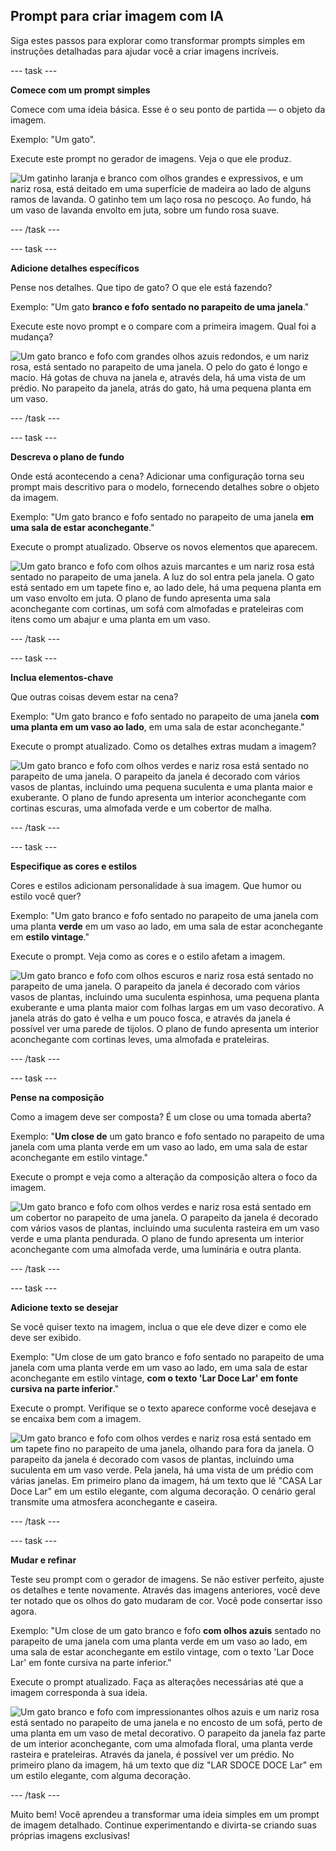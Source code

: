 ## Prompt para criar imagem com IA

Siga estes passos para explorar como transformar prompts simples em instruções detalhadas para ajudar você a criar imagens incríveis.

--- task ---

**Comece com um prompt simples**

Comece com uma ideia básica. Esse é o seu ponto de partida — o objeto da imagem.

Exemplo: "Um gato".

Execute este prompt no gerador de imagens. Veja o que ele produz.

![Um gatinho laranja e branco com olhos grandes e expressivos, e um nariz rosa, está deitado em uma superfície de madeira ao lado de alguns ramos de lavanda. O gatinho tem um laço rosa no pescoço. Ao fundo, há um vaso de lavanda envolto em juta, sobre um fundo rosa suave.](images/prompt.jpg)

--- /task ---

--- task ---

**Adicione detalhes específicos**

Pense nos detalhes. Que tipo de gato? O que ele está fazendo?

Exemplo: "Um gato **branco e fofo** **sentado no parapeito de uma janela**."

Execute este novo prompt e o compare com a primeira imagem. Qual foi a mudança?

![Um gato branco e fofo com grandes olhos azuis redondos, e um nariz rosa, está sentado no parapeito de uma janela. O pelo do gato é longo e macio. Há gotas de chuva na janela e, através dela, há uma vista de um prédio. No parapeito da janela, atrás do gato, há uma pequena planta em um vaso.](images/prompt2.jpg)

--- /task ---

--- task ---

**Descreva o plano de fundo**

Onde está acontecendo a cena? Adicionar uma configuração torna seu prompt mais descritivo para o modelo, fornecendo detalhes sobre o objeto da imagem.

Exemplo: "Um gato branco e fofo sentado no parapeito de uma janela **em uma sala de estar aconchegante**."

Execute o prompt atualizado. Observe os novos elementos que aparecem.

![Um gato branco e fofo com olhos azuis marcantes e um nariz rosa está sentado no parapeito de uma janela. A luz do sol entra pela janela. O gato está sentado em um tapete fino e, ao lado dele, há uma pequena planta em um vaso envolto em juta. O plano de fundo apresenta uma sala aconchegante com cortinas, um sofá com almofadas e prateleiras com itens como um abajur e uma planta em um vaso.](images/prompt3.jpg)

--- /task ---

--- task ---

**Inclua elementos-chave**

Que outras coisas devem estar na cena?

Exemplo: "Um gato branco e fofo sentado no parapeito de uma janela **com uma planta em um vaso ao lado**, em uma sala de estar aconchegante."

Execute o prompt atualizado. Como os detalhes extras mudam a imagem?

![Um gato branco e fofo com olhos verdes e nariz rosa está sentado no parapeito de uma janela. O parapeito da janela é decorado com vários vasos de plantas, incluindo uma pequena suculenta e uma planta maior e exuberante. O plano de fundo apresenta um interior aconchegante com cortinas escuras, uma almofada verde e um cobertor de malha.](images/prompt4.jpg)

--- /task ---

--- task ---

**Especifique as cores e estilos**

Cores e estilos adicionam personalidade à sua imagem. Que humor ou estilo você quer?

Exemplo: "Um gato branco e fofo sentado no parapeito de uma janela com uma planta **verde** em um vaso ao lado, em uma sala de estar aconchegante em **estilo vintage**."

Execute o prompt. Veja como as cores e o estilo afetam a imagem.

![Um gato branco e fofo com olhos escuros e nariz rosa está sentado no parapeito de uma janela. O parapeito da janela é decorado com vários vasos de plantas, incluindo uma suculenta espinhosa, uma pequena planta exuberante e uma planta maior com folhas largas em um vaso decorativo. A janela atrás do gato é velha e um pouco fosca, e através da janela é possível ver uma parede de tijolos. O plano de fundo apresenta um interior aconchegante com cortinas leves, uma almofada e prateleiras.](images/prompt5.jpg)

--- /task ---

--- task ---

**Pense na composição**

Como a imagem deve ser composta? É um close ou uma tomada aberta?

Exemplo: "**Um close de** um gato branco e fofo sentado no parapeito de uma janela com uma planta verde em um vaso ao lado, em uma sala de estar aconchegante em estilo vintage."

Execute o prompt e veja como a alteração da composição altera o foco da imagem.

![Um gato branco e fofo com olhos verdes e nariz rosa está sentado em um cobertor no parapeito de uma janela. O parapeito da janela é decorado com vários vasos de plantas, incluindo uma suculenta rasteira em um vaso verde e uma planta pendurada. O plano de fundo apresenta um interior aconchegante com uma almofada verde, uma luminária e outra planta.](images/prompt6.jpg)

--- /task ---

--- task ---

**Adicione texto se desejar**

Se você quiser texto na imagem, inclua o que ele deve dizer e como ele deve ser exibido.

Exemplo: "Um close de um gato branco e fofo sentado no parapeito de uma janela com uma planta verde em um vaso ao lado, em uma sala de estar aconchegante em estilo vintage, **com o texto 'Lar Doce Lar' em fonte cursiva na parte inferior**."

Execute o prompt. Verifique se o texto aparece conforme você desejava e se encaixa bem com a imagem.

![Um gato branco e fofo com olhos verdes e nariz rosa está sentado em um tapete fino no parapeito de uma janela, olhando para fora da janela. O parapeito da janela é decorado com vasos de plantas, incluindo uma suculenta em um vaso verde. Pela janela, há uma vista de um prédio com várias janelas. Em primeiro plano da imagem, há um texto que lê "CASA Lar Doce Lar" em um estilo elegante, com alguma decoração. O cenário geral transmite uma atmosfera aconchegante e caseira.](images/prompt7.jpg)

--- /task ---

--- task ---

**Mudar e refinar**

Teste seu prompt com o gerador de imagens. Se não estiver perfeito, ajuste os detalhes e tente novamente. Através das imagens anteriores, você deve ter notado que os olhos do gato mudaram de cor. Você pode consertar isso agora.

Exemplo: "Um close de um gato branco e fofo **com olhos azuis** sentado no parapeito de uma janela com uma planta verde em um vaso ao lado, em uma sala de estar aconchegante em estilo vintage, com o texto 'Lar Doce Lar' em fonte cursiva na parte inferior."

Execute o prompt atualizado. Faça as alterações necessárias até que a imagem corresponda à sua ideia.

![Um gato branco e fofo com impressionantes olhos azuis e um nariz rosa está sentado no parapeito de uma janela e no encosto de um sofá, perto de uma planta em um vaso de metal decorativo. O parapeito da janela faz parte de um interior aconchegante, com uma almofada floral, uma planta verde rasteira e prateleiras. Através da janela, é possível ver um prédio. No primeiro plano da imagem, há um texto que diz "LAR SDOCE DOCE Lar" em um estilo elegante, com alguma decoração.](images/prompt8.jpg)

--- /task ---

Muito bem! Você aprendeu a transformar uma ideia simples em um prompt de imagem detalhado. Continue experimentando e divirta-se criando suas próprias imagens exclusivas!
